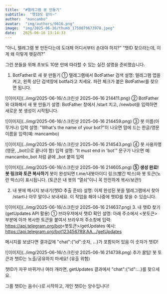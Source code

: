 ```yaml
---
title:  "#텔레그램 봇 만들기"
subtitle:  "챗ID도 같이~"
author:  "mancambo"
avatar:  "img/authors/0616.png"
image:  "img/2025-06-16/thumb_1750079673978.jpeg"
date:   2025-06-16 13:14:33
---
```


“아니, 텔레그램 봇 만든다는데 도대체 어디서부터 손대야 하지?”
“챗ID 찾으라는데, 이게 왜 이렇게 헷갈려?”

그런 분들을 위해 초보도 10분 만에 따라할 수 있는
실전 설명을 준비했습니다.

1. BotFather로 새 봇 만들기
① 텔레그램에서 BotFather 검색
설명:
텔레그램 앱을 켜고, 왼쪽 상단 검색창에 botfa라고 치세요.
파란 체크가 붙은 BotFather를 찾으면 됩니다.

![이미지](../img/2025-06-16/스크린샷 2025-06-16 214411.png)
② BotFather와 대화해서 새 봇 만들기
설명:
BotFather 창에서 /start 치고,
/newbot을 입력하면 새로운 봇 생성이 시작됩니다.

![이미지](../img/2025-06-16/스크린샷 2025-06-16 214459.png)
③ 봇 이름(아무거나) 입력
설명:
"What's the name of your bot?"이 나오면
맘에 드는 한글/영문 이름을 입력(예: mancambo)

![이미지](../img/2025-06-16/스크린샷 2025-06-16 214543.png)
④ 봇 사용자명(영문, _bot으로 끝나야 함) 입력
설명:
“It must end in 'bot'” 문구가 나오면
예: mancambo_bot 처럼 끝에 _bot 붙여 입력

![이미지](../img/2025-06-16/스크린샷 2025-06-16 214605.png)
**⑤ 생성 완료!
봇 링크와 토큰 복사하기**
봇이 완성되면
t.me/내봇아이디 링크(빨간 박스)와
봇 토큰(노란 박스)이 표시됩니다.
(토큰은 내 봇의 “열쇠”이니 꼭 안전하게 복사/보관!)

2. 내 봇에 메시지 보내기(챗ID 추출 준비)
설명:
이제 완성된 봇을 텔레그램에서 찾아 /start나 아무 말이나 보내세요.
이 작업을 해야 나중에 챗ID를 찾을 수 있습니다.

![이미지](../img/2025-06-16/스크린샷 2025-06-16 214637.png)
3. 내 챗ID 찾기 (getUpdates API 활용)
① 브라우저에서 챗ID 확인
설명:
아래 주소에서 <봇토큰> 부분에 아까 복사한 토큰을 붙여서
브라우저 주소창에 입력:
https://api.telegram.org/bot<봇토큰>/getUpdates
예시: https://api.telegram.org/bot123456789:AA.../getUpdates

메시지를 보냈다면 결과값에 "chat":{"id":숫자, ...}가 포함되어 있음
이 숫자가 챗ID!

![이미지](../img/2025-06-16/스크린샷 2025-06-16 214738.png)
추가 꿀팁!
봇 토큰과 챗ID는 노출/공유하지 마세요! (유출 위험)

챗ID가 자꾸 바뀌거나 여러 개라면,
getUpdates 결과에서 "chat":{"id":...}를 찾으세요.

그룹 챗ID는 음수(-)로 시작하고,
개인 챗ID는 양수입니다!